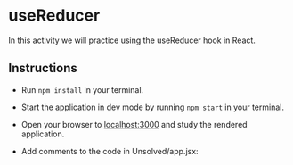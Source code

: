 # useReducer

In this activity we will practice using the useReducer hook in React.

## Instructions

- Run `npm install` in your terminal.

- Start the application in dev mode by running `npm start` in your terminal.

- Open your browser to [localhost:3000](http://localhost:3000) and study the rendered application.

- Add comments to the code in Unsolved/app.jsx:






